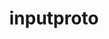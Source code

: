---
title: "inputproto"
layout: cache
categories: [package, v0.20.0]
meta: {"versions": ["2.3.2"], "compilers": ["gcc@=11.1.0", "gcc@=11.3.0", "gcc@=7.3.1"], "oss": ["amzn2", "ubuntu20.04", "ubuntu22.04"], "platforms": ["linux"], "targets": ["aarch64", "neoverse_n1", "x86_64_v3"], "stacks": ["aws-isc", "aws-isc-aarch64", "data-vis-sdk", "e4s", "gpu-tests", "ml-linux-x86_64-rocm", "root"], "num_specs": 5, "num_specs_by_stack": {"aws-isc-aarch64": 2, "root": 5, "aws-isc": 1, "data-vis-sdk": 1, "gpu-tests": 1, "e4s": 1, "ml-linux-x86_64-rocm": 1}}
spec_details: [{"hash": "nuqhhau7ucibqin6wnuetwecayboyeop", "compiler": "gcc@=7.3.1", "versions": ["2.3.2"], "os": "amzn2", "platform": "linux", "target": "aarch64", "variants": ["build_system=autotools"], "stacks": ["aws-isc-aarch64", "root"], "size": "-", "tarball": "https://binaries.spack.io/releases/v0.20.0/build_cache/linux-amzn2-aarch64/gcc-7.3.1/inputproto-2.3.2/linux-amzn2-aarch64-gcc-7.3.1-inputproto-2.3.2-nuqhhau7ucibqin6wnuetwecayboyeop.spack"}, {"hash": "jekeutyvodh7727weatvg6ug2bsptrmv", "compiler": "gcc@=7.3.1", "versions": ["2.3.2"], "os": "amzn2", "platform": "linux", "target": "neoverse_n1", "variants": ["build_system=autotools"], "stacks": ["aws-isc-aarch64", "root"], "size": "-", "tarball": "https://binaries.spack.io/releases/v0.20.0/build_cache/linux-amzn2-neoverse_n1/gcc-7.3.1/inputproto-2.3.2/linux-amzn2-neoverse_n1-gcc-7.3.1-inputproto-2.3.2-jekeutyvodh7727weatvg6ug2bsptrmv.spack"}, {"hash": "lp6moc7adrzmliuhjgj2zjwrb35qw3dg", "compiler": "gcc@=7.3.1", "versions": ["2.3.2"], "os": "amzn2", "platform": "linux", "target": "x86_64_v3", "variants": ["build_system=autotools"], "stacks": ["root", "aws-isc"], "size": "-", "tarball": "https://binaries.spack.io/releases/v0.20.0/build_cache/linux-amzn2-x86_64_v3/gcc-7.3.1/inputproto-2.3.2/linux-amzn2-x86_64_v3-gcc-7.3.1-inputproto-2.3.2-lp6moc7adrzmliuhjgj2zjwrb35qw3dg.spack"}, {"hash": "a6imi36lua42j6gqnbgiczymlpskzama", "compiler": "gcc@=11.1.0", "versions": ["2.3.2"], "os": "ubuntu20.04", "platform": "linux", "target": "x86_64_v3", "variants": ["build_system=autotools"], "stacks": ["data-vis-sdk", "gpu-tests", "e4s", "root"], "size": "-", "tarball": "https://binaries.spack.io/releases/v0.20.0/build_cache/linux-ubuntu20.04-x86_64_v3/gcc-11.1.0/inputproto-2.3.2/linux-ubuntu20.04-x86_64_v3-gcc-11.1.0-inputproto-2.3.2-a6imi36lua42j6gqnbgiczymlpskzama.spack"}, {"hash": "wl2pajhrnqb7ajuzzlh5u6e77w372cgg", "compiler": "gcc@=11.3.0", "versions": ["2.3.2"], "os": "ubuntu22.04", "platform": "linux", "target": "x86_64_v3", "variants": ["build_system=autotools"], "stacks": ["ml-linux-x86_64-rocm", "root"], "size": "-", "tarball": "https://binaries.spack.io/releases/v0.20.0/build_cache/linux-ubuntu22.04-x86_64_v3/gcc-11.3.0/inputproto-2.3.2/linux-ubuntu22.04-x86_64_v3-gcc-11.3.0-inputproto-2.3.2-wl2pajhrnqb7ajuzzlh5u6e77w372cgg.spack"}]
---
